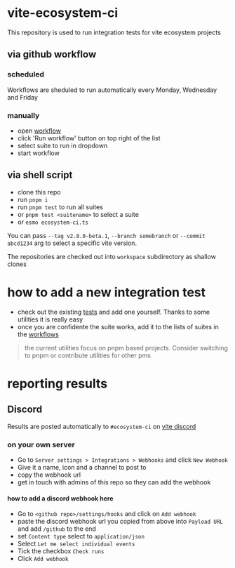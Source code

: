 # vite-ecosystem-ci

This repository is used to run integration tests for vite ecosystem projects

## via github workflow

### scheduled

Workflows are sheduled to run automatically every Monday, Wednesday and Friday

### manually

- open [workflow](../../actions/workflows/ecosystem-ci-selected.yml)
- click 'Run workflow' button on top right of the list
- select suite to run in dropdown
- start workflow

## via shell script

- clone this repo
- run `pnpm i`
- run `pnpm test` to run all suites
- or `pnpm test <suitename>` to select a suite
- or `esmo ecosystem-ci.ts`

You can pass `--tag v2.8.0-beta.1`, `--branch somebranch` or `--commit abcd1234` arg to select a specific vite version.

The repositories are checked out into `workspace` subdirectory as shallow clones

# how to add a new integration test

- check out the existing [tests](./tests) and add one yourself. Thanks to some utilities it is really easy
- once you are confidente the suite works, add it to the lists of suites in the [workflows](../../actions/)

> the current utilities focus on pnpm based projects. Consider switching to pnpm or contribute utilities for other pms

# reporting results

## Discord

Results are posted automatically to `#ecosystem-ci` on [vite discord](https://chat.vitejs.dev/)

### on your own server

- Go to `Server settings > Integrations > Webhooks` and click `New Webhook`
- Give it a name, icon and a channel to post to
- copy the webhook url
- get in touch with admins of this repo so they can add the webhook

#### how to add a discord webhook here

- Go to `<github repo>/settings/hooks` and click on `Add webhook`
- paste the discord webhook url you copied from above into `Payload URL` and add `/github` to the end
- set `Content type` select to `application/json`
- Select `Let me select individual events`
- Tick the checkbox `Check runs`
- Click `Add webhook`
